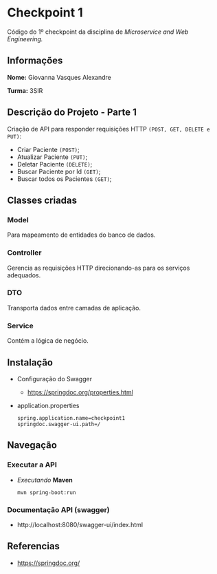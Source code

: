 # Checkpoint 1

Código do 1º checkpoint da disciplina de *Microservice and Web Engineering.*

## Informações 

**Nome:** Giovanna Vasques Alexandre

**Turma:** 3SIR

## Descrição do Projeto - Parte 1

Criação de API para responder requisições HTTP ``(POST, GET, DELETE e PUT)``:

- Criar Paciente ``(POST)``;
- Atualizar Paciente ``(PUT)``;
- Deletar Paciente ``(DELETE)``;
- Buscar Paciente por Id ``(GET)``;
- Buscar todos os Pacientes ``(GET)``;

## Classes criadas

### Model

Para mapeamento de entidades do banco de dados.

### Controller

Gerencia as requisições HTTP direcionando-as para os serviços adequados.

### DTO

Transporta dados entre camadas de aplicação.

### Service

Contém a lógica de negócio.

## Instalação

- Configuração do Swagger
    - https://springdoc.org/properties.html

- application.properties
    
    ```
    spring.application.name=checkpoint1
    springdoc.swagger-ui.path=/
    ```

## Navegação

### Executar a API
- *Executando* **Maven**

    ```
    mvn spring-boot:run
    ```

### Documentação API (swagger)
	
- http://localhost:8080/swagger-ui/index.html

## Referencias

- https://springdoc.org/
